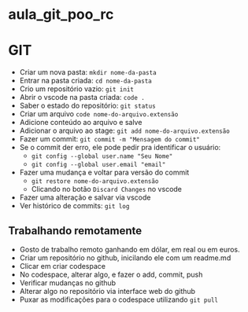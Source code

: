 # aula_git_poo_rc

# GIT

- Criar um nova pasta: `mkdir nome-da-pasta`
- Entrar na pasta criada: `cd nome-da-pasta`
- Crio um repositório vazio: `git init`
- Abrir o vscode na pasta criada: `code .`
- Saber o estado do repositório: `git status`
- Criar um arquivo `code nome-do-arquivo.extensão`
- Adicione conteúdo ao arquivo e salve
- Adicionar o arquivo ao stage: `git add nome-do-arquivo.extensão`
- Fazer um commit: `git commit -m "Mensagem do commit"`
- Se o commit der erro, ele pode pedir pra identificar o usuário:
  - `git config --global user.name "Seu Nome"`
  - `git config --global user.email "email"`
- Fazer uma mudança e voltar para versão do commit
  - `git restore nome-do-arquivo.extensão`
  - Clicando no botão `Discard Changes` no vscode
- Fazer uma alteração e salvar via vscode
- Ver histórico de commits: `git log`

## Trabalhando remotamente

- Gosto de trabalho remoto ganhando em dólar, em real ou em euros.
- Criar um repositório no github, inicilando ele com um readme.md
- Clicar em criar codespace
- No codespace, alterar algo, e fazer o add, commit, push
- Verificar mudanças no github
- Alterar algo no repositório via interface web do github
- Puxar as modificações para o codespace utilizando `git pull`